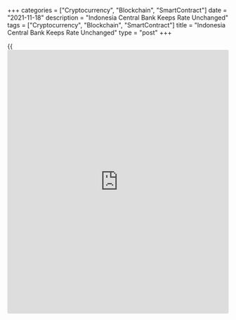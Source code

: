 +++
categories = ["Cryptocurrency", "Blockchain", "SmartContract"]
date = "2021-11-18"
description = "Indonesia Central Bank Keeps Rate Unchanged"
tags = ["Cryptocurrency", "Blockchain", "SmartContract"]
title = "Indonesia Central Bank Keeps Rate Unchanged"
type = "post"
+++

{{<iframe id="large-banner" src="https://www.bounty.group/#slide=5.0" width="100%" height="600" scrolling="no" style="border: 0px solid rgb(216, 221, 230); border-radius: 3px;">}}

Indonesia's central bank left its key interest rate unchanged for the
ninth consecutive meeting on Thursday.

The board of governors of Bank Indonesia decided to hold the the BI
7-Day reverse repo rate at 3.50 percent. The previous change in the rate
was a quarter-point reduction in February.

The deposit facility rate was maintained at 2.75 percent and the lending
facility rate at 4.25 percent.

The board reiterated that the decision was in line with the need to
maintain stability in the exchange rate and financial system, amidst low
inflation forecasts and efforts to support economic growth.

Inflation in 2021 and 2022 was predicted to remain within the target
range of 2-4 percent.

GDP growth in the fourth quarter of 2021 was forecast to improve,
supported by improved export performance, increased government fiscal
spending, as well as increased consumption and investment.

The bank expects economic growth to accelerate further in 2022, driven
by increased mobility in line with accelerated vaccination, the opening
of wider economic sectors, and continued [policy](https://www.fintechee.com/policy/) stimulus.

A large output gap and weak inflation mean the central bank is in no
hurry to follow other EM central banks by tightening [policy](https://www.fintechee.com/policy/), Gareth
Leather, an economist at Capital Economics, said.

The economist expects BI to leave rates unchanged not just until the end
of this year, but throughout 2022 as well.

For comments and feedback [contact](https://www.playgroundfx.com/contact/): editorial@rtt[news](https://www.letsplayfx.com/blog/forex-news-website/).com

[Economic News][1]

 **What parts of the world are seeing the best (and worst) economic
performances lately? Click[here][2] to check out our [Econ Scorecard][2]
and find out! See up-to-the-moment [ranking](https://www.playgroundfx.com/blog/crypto-exchange-ranking/)s for the best and worst
performers in [GDP][3], [unemployment rate][4], [inflation][5] and much
more.**

   1. www.rtt[news](https://www.letsplayfx.com/blog/forex-news-website/).com/Content/EconomicNews.aspx
   2. www.rtt[news](https://www.letsplayfx.com/blog/forex-news-website/).com/economic-scorecard/world-rank/unemployment-rate/highest-performance.aspx
   3. www.rtt[news](https://www.letsplayfx.com/blog/forex-news-website/).com/economic-scorecard/world-rank/GDP/highest-performance.aspx
   4. www.rtt[news](https://www.letsplayfx.com/blog/forex-news-website/).com/economic-scorecard/world-rank/unemployment-rate/lowest-performance.aspx
   5. www.rtt[news](https://www.letsplayfx.com/blog/forex-news-website/).com/economic-scorecard/world-rank/CPI/highest-performance.aspx
